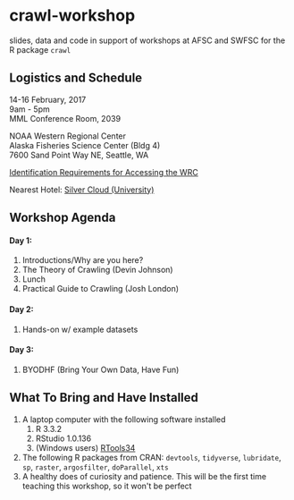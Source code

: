 # crawl-workshop
slides, data and code in support of workshops at AFSC and SWFSC for the R package `crawl`

## Logistics and Schedule

14-16 February, 2017  
9am - 5pm  
MML Conference Room, 2039  
  
NOAA Western Regional Center  
Alaska Fisheries Science Center (Bldg 4)  
7600 Sand Point Way NE, Seattle, WA  

[Identification Requirements for Accessing the WRC](http://www.wrc.noaa.gov/NewIdRequirements.htm)

Nearest Hotel: 
[Silver Cloud (University)](https://www.silvercloud.com/university/)


## Workshop Agenda

#### Day 1: 
1. Introductions/Why are you here?
1. The Theory of Crawling (Devin Johnson)
1. Lunch
1. Practical Guide to Crawling (Josh London)

#### Day 2: 
1. Hands-on w/ example datasets

#### Day 3: 
1. BYODHF (Bring Your Own Data, Have Fun)

## What To Bring and Have Installed

1. A laptop computer with the following software installed
    1. R 3.3.2
    1. RStudio 1.0.136
    1. (Windows users) [RTools34](https://cran.r-project.org/bin/windows/Rtools/)
1. The following R packages from CRAN: `devtools`, `tidyverse`, `lubridate`, `sp`, `raster`, `argosfilter`, `doParallel`, `xts`
1. A healthy does of curiosity and patience. This will be the first time teaching this workshop, so it won't be perfect
